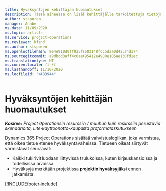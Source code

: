 ```yaml
---
title: Hyväksyntöjen kehittäjän huomautukset
description: Tässä aiheessa on lisää kehittäjälle tarkoitettuja tietoja hyväksyntöjen käyttämisestä.
author: stsporen
manager: Annbe
ms.date: 11/09/2020
ms.topic: article
ms.service: project-operations
ms.reviewer: kfend
ms.author: stsporen
ms.openlocfilehash: 9e4e910d0ff0a5f2603148fcc5daa0d423a4d174
ms.sourcegitcommit: a9dbcd3aff4c6ae495412e4980e105ae160fd1ec
ms.translationtype: HT
ms.contentlocale: fi-FI
ms.lasthandoff: 11/10/2020
ms.locfileid: "4483944"
---
```

# <a name="developer-notes-for-approvals"></a>Hyväksyntöjen kehittäjän huomautukset

_**Koskee:** Project Operationsin resurssiin / muuhun kuin resurssiin perustuvia skenaarioita, Lite-käyttöönotto-kaupasta proformalaskutukseen_

Dynamics 365 Project Operations sisältää vahvistuslogiikan, joka varmistaa, että oikea tietue etenee hyväksyntävaiheissa. Tietueen oikeat siirtyvät varmistavat seuraavat: 

  - Kaikki tukirivit luodaan liittyvissä taulukoissa, kuten kirjauskansioissa ja todellisissa arvoissa.
  - Hyväksyjä merkitään projektissa **projektin hyväksyjäksi** ennen jatkamista.


[!INCLUDE[footer-include](../includes/footer-banner.md)]
